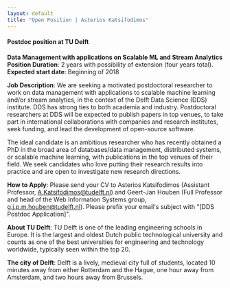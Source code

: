 ```yaml
---
layout: default
title: "Open Position | Asterios Katsifodimos"
---
```



#### Postdoc position at TU Delft

**Data Management with applications on Scalable ML and Stream Analytics**
<br/>
**Position Duration**: 2 years with possibility of extension (four years total).
<br/>
**Expected start date**: Beginning of 2018

**Job Description**:
We are seeking a motivated postdoctoral researcher to work on data management with applications to scalable machine learning and/or stream analytics, in the context of the Delft Data Science (DDS) institute. DDS has strong ties to both academia and industry. Postdoctoral researchers at DDS will be expected to publish papers in top venues, to take part in international collaborations with companies and research institutes, seek funding, and lead the development of open-source software.

The ideal candidate is an ambitious researcher who has recently obtained a PhD in the broad area of databases/data management, distributed systems, or scalable machine learning, with publications in the top venues of their field. We seek candidates who love putting their research results into practice and are open to investigate new research directions.

**How to Apply**:
Please send your CV to Asterios Katsifodimos (Assistant Professor, A.Katsifodimos@tudelft.nl) and Geert-Jan Houben (Full Professor and head of the Web Information Systems group, g.j.p.m.houben@tudelft.nl). Please prefix your email's subject with "[DDS Postdoc Application]".

**About TU Delft**:
TU Delft is one of the leading engineering schools in Europe. It is the largest and oldest Dutch public technological university and counts as one of the best universities for engineering and technology worldwide, typically seen within the top 20.

**The city of Delft**:
Delft is a lively, medieval city full of students, located 10 minutes away from either Rotterdam and the Hague, one hour away from Amsterdam, and two hours away from Brussels.